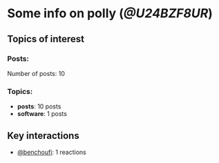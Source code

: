 # Some info on polly (_@U24BZF8UR_)


## Topics of interest

### Posts: 

Number of posts: 10

### Topics:

* __posts__: 10 posts
* __software__: 1 posts

## Key interactions 

* [@benchoufi](./U0B47KC3S.md): 1 reactions
